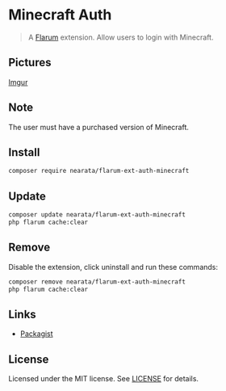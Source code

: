 # Minecraft Auth

> A [Flarum](http://flarum.org) extension. Allow users to login with Minecraft.

## Pictures

[Imgur](https://imgur.com/a/UjBgv7U)

## Note

The user must have a purchased version of Minecraft.

## Install

```sh
composer require nearata/flarum-ext-auth-minecraft
```

## Update

```sh
composer update nearata/flarum-ext-auth-minecraft
php flarum cache:clear
```

## Remove

Disable the extension, click uninstall and run these commands:

```sh
composer remove nearata/flarum-ext-auth-minecraft
php flarum cache:clear
```

## Links

- [Packagist](https://packagist.org/packages/nearata/flarum-ext-auth-minecraft)

## License

Licensed under the MIT license. See [LICENSE](LICENSE) for details.
